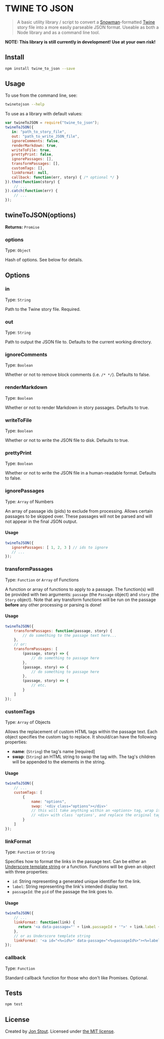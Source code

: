 TWINE TO JSON
=============

> A basic utility library / script to convert a [Snowman](https://bitbucket.org/klembot/snowman-2)-formatted 
> [Twine](https://twinery.org/) story file into a more easily parseable JSON 
> format. Useable as both a Node library and as a command line tool.

**NOTE: This library is still currently in development! Use at your own risk!**

## Install

``` bash
npm install twine_to_json --save
```

## Usage

To use from the command line, see:

``` bash
twinetojson --help
```

To use as a library with default values:

``` js
var twineToJSON = require("twine_to_json");
twineToJSON({
   in: "path_to_story_file",
   out: "path_to_write_JSON_file",
   ignoreComments: false,
   renderMarkdown: true,
   writeToFile: true,
   prettyPrint: false,
   ignorePassages: [],
   transformPassages: [],
   customTags: [],
   linkFormat: null,
   callback: function(err, story) { /* optional */ }
}).then(function(story) {
    // ...
}).catch(function(err) {
    // ...
});
```

## twineToJSON(options)

**Returns:** `Promise`

### options

Type: `Object`

Hash of options. See below for details.

## Options

### in

Type: `String`

Path to the Twine story file. Required.

### out

Type: `String`

Path to output the JSON file to. Defaults to the current working directory.

### ignoreComments

Type: `Boolean`

Whether or not to remove block comments (i.e. `/* */`). Defaults to false.

### renderMarkdown

Type: `Boolean`

Whether or not to render Markdown in story passages. Defaults to true.

### writeToFile

Type: `Boolean`

Whether or not to write the JSON file to disk. Defaults to true.

### prettyPrint

Type: `Boolean`

Whether or not to write the JSON file in a human-readable format. Defaults to 
false.

### ignorePassages

Type: `Array` of Numbers

An array of passage ids (pids) to exclude from processing. Allows certain 
passages to be skipped over. These passages will not be parsed and will not 
appear in the final JSON output.

#### Usage

```js
twineToJSON({
   ignorePassages: [ 1, 2, 3 ] // ids to ignore
   // ...
});
```

### transformPassages

Type: `Function` or `Array` of Functions

A function or array of functions to apply to a passage. The function(s) will be
provided with two arguments: `passage` (the `Passage` object) and `story` (the
`Story` object). Note that any transform functions will be run on the passage
**before** any other processing or parsing is done!

#### Usage

```js
twineToJSON({
    transformPassages: function(passage, story) {
        // do something to the passage text here...
    },
    // or:
    transformPassages: [
        (passage, story) => {
            // do something to passage here
        },
        (passage, story) => {
            // do something to passage here
        },
        (passage, story) => {
            // etc.
        }
    ]
});
```

### customTags

Type: `Array` of Objects

Allows the replacement of custom HTML tags within the passage text. Each object
specifies the custom tag to replace. It should/can have the following 
properties:

- **name**: (`String`) the tag's name [required]
- **swap**: (`String`) an HTML string to swap the tag with. The tag's children 
    will be appended to the elements in the string.

#### Usage

```js
twineToJSON({
    // ...
    customTags: [
        {
            name: "options",
            swap: '<div class="options"></div>'
            // this will take anything within an <options> tag, wrap it in a 
            // <div> with class 'options', and replace the original tag.
        }
    ] 
});
```

### linkFormat

Type: `Function` or `String`

Specifies how to format the links in the passage text. Can be either an 
[Underscore template string](http://underscorejs.org/#template) or a function. 
Functions will be given an object with three properties:

* `id`: String representing a generated unique identifier for the link.
* `label`: String representing the link's intended display text.
* `passageId`: the `pid` of the passage the link goes to.

#### Usage

```js
twineToJSON({
    // ...
    linkFormat: function(link) {
      return '<a data-passage="' + link.passageId + '">' + link.label + '</a>';
    },
    // or as Underscore template string
    linkFormat: '<a id="<%=id%>" data-passage="<%=passageId%>"><%=label%></a>'
});
```

### callback

Type: `Function`

Standard callback function for those who don't like Promises. Optional.

## Tests

``` bash
npm test
```

## License

Created by [Jon Stout](http://www.jonstout.net). Licensed under [the MIT license](http://opensource.org/licenses/MIT).
